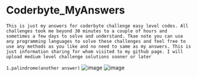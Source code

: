# Coderbyte_MyAnswers

`This is just my answers for coderbyte challenge easy level codes. All challenges took me beyond 30 minutes to a couple of hours and sometimes a few days to solve and understand. Tkae note you can use any programming languages to solve these challenges and feel free to use any methods as you like and no need to same as my answers.
This is just information sharing for whom visited to my github page.
I will upload medium level challenge solutions sooner or later `

`1.palindrome(another answer)`
![image](https://github.com/Thein-Naing/Coderbyte_MyAnswers/assets/117463446/b4eabc35-bfa6-4d45-98d6-a7a80065b8b6)
![image](https://github.com/Thein-Naing/Coderbyte_MyAnswers/assets/117463446/6ab6c07b-6fc0-4445-8055-dc89f985d94b)

